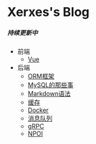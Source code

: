 # Xerxes's Blog
##### 持续更新中

- 前端
  - [Vue](前端/Vue/Vue.md)
- 后端
  - [ORM框架](Simple-ORM/Simple-ORM.md)
  - [MySQL的那些事](MySQL/MySQL.md)
  - [Markdown语法](Markdown/标题语法.md)
  - [缓存](Cache/Cache.md)
  - [Docker](Docker/Docker.md)
  - [消息队列](消息队列/消息队列.md)
  - [gRPC](gRPC/gRPC.md)
  - [NPOI](NPOI/NPOI.md)